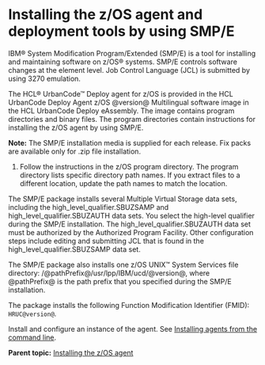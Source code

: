 # Installing the z/OS agent and deployment tools by using SMP/E

IBM® System Modification Program/Extended \(SMP/E\) is a tool for installing and maintaining software on z/OS® systems. SMP/E controls software changes at the element level. Job Control Language \(JCL\) is submitted by using 3270 emulation.

The HCL® UrbanCode™ Deploy agent for z/OS is provided in the HCL UrbanCode Deploy Agent z/OS @version@ Multilingual software image in the HCL UrbanCode Deploy eAssembly. The image contains program directories and binary files. The program directories contain instructions for installing the z/OS agent by using SMP/E.

**Note:** The SMP/E installation media is supplied for each release. Fix packs are available only for .zip file installation.

1.   Follow the instructions in the z/OS program directory. The program directory lists specific directory path names. If you extract files to a different location, update the path names to match the location.

The SMP/E package installs several Multiple Virtual Storage data sets, including the high\_level\_qualifier.SBUZSAMP and high\_level\_qualifier.SBUZAUTH data sets. You select the high-level qualifier during the SMP/E installation. The high\_level\_qualifier.SBUZAUTH data set must be authorized by the Authorized Program Facility. Other configuration steps include editing and submitting JCL that is found in the high\_level\_qualifier.SBUZSAMP data set.

The SMP/E package also installs one z/OS UNIX™ System Services file directory: /@pathPrefix@/usr/lpp/IBM/ucd/@version@, where @pathPrefix@ is the path prefix that you specified during the SMP/E installation.

The package installs the following Function Modification Identifier \(FMID\): `HRUC@version@`.

Install and configure an instance of the agent. See [Installing agents from the command line](../../com.udeploy.install.doc/topics/agentInstall.md#).

**Parent topic:** [Installing the z/OS agent](../../com.udeploy.install.doc/topics/zos_installing_ov.md)

